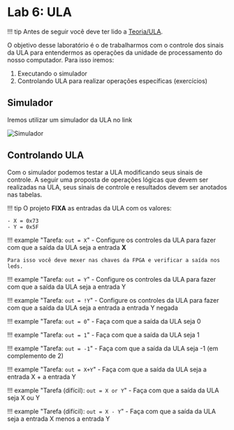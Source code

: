 # Lab 6: ULA 

<!--
!!! note "Sugestão"
    1. Realizar o lab individualmente
    1. Ficar no canal do grupo e tirar dúvidas entre os colegas!
-->

!!! tip
    Antes de seguir você deve ter lido a [Teoria/ULA](/Z01.1/commum-content/teoria/Teoria-ULA/).

O objetivo desse laboratório é o de trabalharmos com o controle dos sinais da ULA para entendermos as operações da unidade de processamento do nosso computador. Para isso iremos:

1. Executando o simulador
1. Controlando ULA para realizar operações específicas (exercícios)

## Simulador

Iremos utilizar um simulador da ULA no link

![Simulador](https://renan-tr.github.io/simulador/ula)

<!--
Iremos utilizar um simulador da ULA feito em python + Qt. Siga os passos a seguir:

```sh
cd ~
git clone https://github.com/eduardomarossi/z01.1-ula
cd z01.1-ula
pip3 install -r requirements.txt --user
python3 main.py
```

Você deve obter a seguinte interface:

![](https://raw.githubusercontent.com/eduardomarossi/z01.1-ula/master/image.png)
-->

## Controlando ULA

Com o simulador podemos testar a ULA modificando seus sinais de controle. A seguir uma proposta de operações lógicas que devem ser realizadas na ULA, seus sinais de controle e resultados devem ser anotados nas tabelas.

!!! tip 
    O projeto **FIXA** as entradas da ULA com os valores:

    - X = 0x73  
    - Y = 0x5F

!!! example "Tarefa: `out = X`"
    - Configure os controles da ULA para fazer com que a saída da ULA seja a entrada **X**
    
    Para isso você deve mexer nas chaves da FPGA e verificar a saída nos leds.

!!! example "Tarefa: `out = Y`"
    - Configure os controles da ULA para fazer com que a saída da ULA seja a entrada Y

!!! example "Tarefa: `out = !Y`"
    - Configure os controles da ULA para fazer com que a saída da ULA seja a entrada a entrada Y negada

!!! example "Tarefa: `out = 0`"
    - Faça com que a saída da ULA seja 0

!!! example "Tarefa: `out = 1`"
    - Faça com que a saída da ULA seja 1

!!! example "Tarefa: `out = -1`"
    - Faça com que a saída da ULA seja -1 (em complemento de 2)

!!! example "Tarefa: `out = X+Y`"
    - Faça com que a saída da ULA seja a entrada X + a entrada Y

!!! example "Tarefa (difícil): `out = X or Y`"
    - Faça com que a saída da ULA seja X ou Y

!!! example "Tarefa (difícil): `out = X - Y`"
    - Faça com que a saída da ULA seja a entrada X menos a entrada Y
